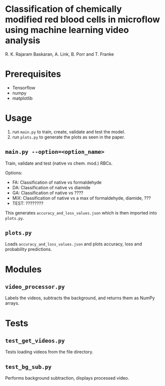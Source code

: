 # Classification of chemically modified red blood cells in microflow using machine learning video analysis

R. K. Rajaram Baskaran, A. Link, B. Porr and T. Franke

# Prerequisites

 - Tensorflow
 - numpy
 - matplotlib

# Usage

 1. run `main.py` to train, create, validate and test the model.
 2. run `plots.py` to generate the plots as seen in the paper.

## `main.py --option=<option_name>`
Train, validate and test (native vs chem. mod.) RBCs.

Options:
 - FA: Classification of native vs formaldehyde
 - DA: Classification of native vs diamide
 - GA: Classification of native vs ????
 - MIX: Classification of native vs a max of formaldehyde, diamide, ???
 - TEST: ???????? 

This generates `accuracy_and_loss_values.json`
which is then imported into `plots.py`.


## `plots.py`
Loads `accuracy_and_loss_values.json` and
plots accuracy, loss and probability predictions.

# Modules


## `video_processor.py`
Labels the videos, subtracts the background, and 
returns them as NumPy arrays.


# Tests

## `test_get_videos.py`
Tests loading videos from the file directory.

## `test_bg_sub.py`
Performs background subtraction, displays processed video.
